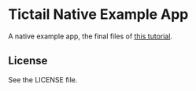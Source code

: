 # Tictail Native Example App
A native example app, the final files of [this tutorial](#).

## License
See the LICENSE file.